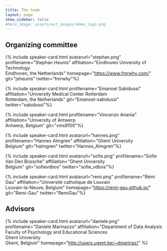 ```yaml
---
title: The team
layout: page
show_sidebar: false
#hero_image: assets/ext_images/Home_logo.png
---
```


## Organizing committee

<a name="stephan"></a>
{% include speaker-card.html
  avatarurl="stephan.png"
  profilename="Stephan Heunis"
  affiliation="Eindhoven University of Technology <br>Eindhoven, the Netherlands"
  homepage="https://www.fmrwhy.com/"
  git="jsheunis"
  twitter="fmrwhy"%}


<a name="emanoel"></a>
{% include speaker-card.html
  profilename="Emanoel Sabidussi"
  affiliation="University Medical Center Rotterdam <br>Rotterdam, the Netherlands"
  git="Emanoel-sabidussi"
  twitter="sabidussi"%}


<a name="vincenzo"></a>
{% include speaker-card.html
  profilename="Vincenzo Anania"
  affiliation="University of Antwerp <br>Antwerp, Belgium"
  git="vins9100"%}


<a name="hannes"></a>
{% include speaker-card.html
  avatarurl="hannes.png"
  profilename="Hannes Almgren"
  affiliation="Ghent University <br>Belgium"
  git="halmgren"
  twitter="Hannes_Almgren"%}  


<a name="sofie"></a>
{% include speaker-card.html
  avatarurl="sofie.png"
  profilename="Sofie Van Den Bossche"
  affiliation="Ghent University <br>Belgium"
  git="sofievdbos"
  twitter="sofie_vdbos"%}


<a name="remi"></a>
{% include speaker-card.html
  avatarurl="remi.png"
  profilename="Rémi Gau"
  affiliation="Université catholique de Louvain <br>Louvain-la-Neuve, Belgium"
  homepage="https://remi-gau.github.io/"
  git="Remi-Gau"
  twitter="RemiGau"%}


## Advisors

<a name="daniele"></a>
{% include speaker-card.html
  avatarurl="daniele.png"
  profilename="Daniele Marinazzo"
  affiliation="Department of Data Analysis <br>Faculty of Psychology and Educational Sciences <br>Ghent University <br>Ghent, Belgium" homepage="http://users.ugent.be/~dmarinaz/" %}
